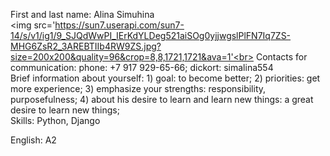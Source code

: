 First and last name: Alina Simuhina<br>
<img src='https://sun7.userapi.com/sun7-14/s/v1/ig1/9_SJQdWwPI_IErKdYLDeg521aiSOg0yjjwgslPlFN7Iq7ZS-MHG6ZsR2_3AREBTIIb4RW9ZS.jpg?size=200x200&quality=96&crop=8,8,1721,1721&ava=1'<br>
Contacts for communication: phone: +7 917 929-65-66; dickort: simalina554<br>
Brief information about yourself: 1) goal: to become better; 2) priorities: get more experience; 3) emphasize your strengths: responsibility, purposefulness; 4) about his desire to learn and learn new things: a great desire to learn new things;<br>
Skills: Python, Django<br>

English: A2
